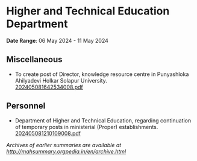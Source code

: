 # Higher and Technical Education Department

**Date Range**: 06 May 2024 - 11 May 2024


## Miscellaneous
- To create post of Director, knowledge resource centre in Punyashloka Ahilyadevi Holkar Solapur University.\
  [202405081642534008.pdf](https://gr.maharashtra.gov.in/Site/Upload/Government%20Resolutions/English/202405081642534008.pdf)

## Personnel
- Department of Higher and Technical Education, regarding continuation of temporary posts in ministerial (Proper) establishments.\
  [202405081210109008.pdf](https://gr.maharashtra.gov.in/Site/Upload/Government%20Resolutions/English/202405081210109008.pdf)


*Archives of earlier summaries are available at http://mahsummary.orgpedia.in/en/archive.html*